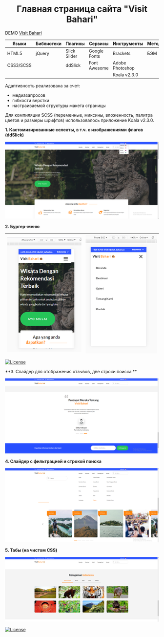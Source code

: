 <h1 align="center">Главная страница сайта "Visit Bahari"</h1>

DEMO [Visit Bahari](https://zena86.github.io/visit-bahari/)

Языки    | Библиотеки |Плагины     | Сервисы        | Инструменты   |Методология|Прочие
---------|------------|------------|----------------|---------------|-----------|-----------
HTML5    |jQuery      |Slick Slider|Google Fonts    |Brackets       |БЭМ        |CSS flexbox
CSS3/SCSS|            |ddSlick     |Font Awesome    |Adobe Photoshop|           |
&nbsp;   |            |            |                |Koala v2.3.0   |           |


Адаптивность реализована за счет:
* медиазапросов
* гибкости верстки
* настраиваемой структуры макета страницы

Для компиляции SCSS (переменные, миксины, вложенность, палитра цветов и размеры шрифтов) использовалось приложение Koala v2.3.0.

**1. Кастомизированные селекты, в т.ч. с изображениями флагов (ddSlick)**

![Screenshort 1](/images/imgreadme/screen-main.png)


**2. Бургер-меню**

![Screenshort 1](/images/imgreadme/screen-menu1.png)|![Screenshort 1](/images/imgreadme/screen-menu2.png)
----------------------------------------------------------|-----------------------------------------------------------

[![License](https://img.shields.io/badge/License-Apache%202.0-blue.svg)](https://opensource.org/licenses/Apache-2.0)


**3. Слайдер для отображения отзывов, две строки поиска **

![Screenshort 1](/images/imgreadme/screen-slider.png)


**4. Слайдер с фильтрацией и строкой поиска**

![Screenshort 1](/images/imgreadme/screen-filtr.png)


**5. Табы (на чистом CSS)**

![Screenshort 1](/images/imgreadme/screen-tabs.png)


[![License](https://img.shields.io/badge/License-Apache%202.0-blue.svg)](https://opensource.org/licenses/Apache-2.0)






